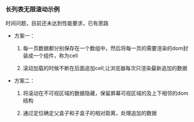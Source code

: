 ### 长列表无限滚动示例  

时间问题，目前还未达到性能要求，已有思路  

* 方案一：

    1. 每一页数据都分别保存在一个数组中，然后将每一页的需要渲染的dom封装成一个组件，称为cell

    2. 滚动加载的时候不断在后面追加cell,让浏览器每次只渲染最新追加的数据  

* 方案二：

    1. 将滚动在不可视区域的数据隐藏，保留屏幕可视区域的及上下相邻的dom结构  

    2. 通过定位确定父盒子和子盒子的相对距离，处理追加的数据